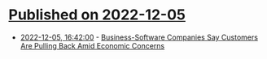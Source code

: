 # [Published on 2022-12-05](index.md)

* [2022-12-05, 16:42:00](https://tech.slashdot.org/story/22/12/05/166246/business-software-companies-say-customers-are-pulling-back-amid-economic-concerns?utm_source=rss1.0mainlinkanon&utm_medium=feed) - [Business-Software Companies Say Customers Are Pulling Back Amid Economic Concerns](https://tech.slashdot.org/story/22/12/05/166246/business-software-companies-say-customers-are-pulling-back-amid-economic-concerns?utm_source=rss1.0mainlinkanon&utm_medium=feed)
